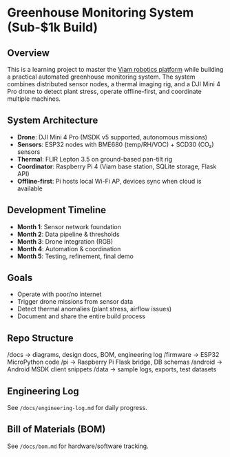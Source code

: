 # Greenhouse Monitoring System (Sub-$1k Build)
## Overview
This is a learning project to master the [Viam robotics platform](https://www.viam.com/) while building a practical automated greenhouse monitoring system. The system combines distributed sensor nodes, a thermal imaging rig, and a DJI Mini 4 Pro drone to detect plant stress, operate offline-first, and coordinate multiple machines.

## System Architecture
- **Drone**: DJI Mini 4 Pro (MSDK v5 supported, autonomous missions)
- **Sensors**: ESP32 nodes with BME680 (temp/RH/VOC) + SCD30 (CO₂) sensors
- **Thermal**: FLIR Lepton 3.5 on ground-based pan-tilt rig
- **Coordinator**: Raspberry Pi 4 (Viam base station, SQLite storage, Flask API)
- **Offline-first**: Pi hosts local Wi-Fi AP, devices sync when cloud is available

## Development Timeline
- **Month 1**: Sensor network foundation
- **Month 2**: Data pipeline & thresholds
- **Month 3**: Drone integration (RGB)
- **Month 4**: Automation & coordination
- **Month 5**: Testing, refinement, final demo

## Goals
- Operate with poor/no internet
- Trigger drone missions from sensor data
- Detect thermal anomalies (plant stress, airflow issues)
- Document and share the entire build process

## Repo Structure
/docs → diagrams, design docs, BOM, engineering log
/firmware → ESP32 MicroPython code
/pi → Raspberry Pi Flask bridge, DB schemas
/android → Android MSDK client snippets
/data → sample logs, exports, test datasets

## Engineering Log
See `/docs/engineering-log.md` for daily progress.

## Bill of Materials (BOM)
See `/docs/bom.md` for hardware/software tracking.
